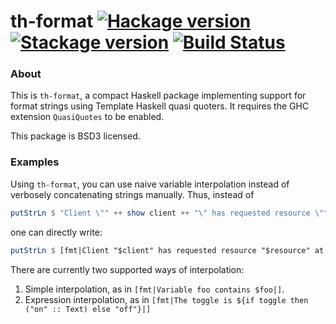 # th-format [![Hackage version](https://img.shields.io/hackage/v/th-format.svg?label=Hackage)](https://hackage.haskell.org/package/th-format) [![Stackage version](https://www.stackage.org/package/th-format/badge/lts?label=Stackage)](https://www.stackage.org/package/th-format) [![Build Status](https://travis-ci.org/mtesseract/th-format.svg?branch=master)](https://travis-ci.org/mtesseract/th-format)

### About

This is `th-format`, a compact Haskell package implementing support
for format strings using Template Haskell quasi quoters. It requires
the GHC extension `QuasiQuotes` to be enabled.

This package is BSD3 licensed.

### Examples

Using `th-format`, you can use naive variable interpolation instead of
verbosely concatenating strings manually. Thus, instead of

```haskell
putStrLn $ "Client \"" ++ show client ++ "\" has requested resource \"" ++ show resource ++ "\" at date " ++ show date ++ "."
```

one can directly write:

```haskell
putStrLn $ [fmt|Client "$client" has requested resource "$resource" at date $date|]
```

There are currently two supported ways of interpolation:

1. Simple interpolation, as in `[fmt|Variable foo contains $foo|]`.
1. Expression interpolation, as in `[fmt|The toggle is ${if toggle then ("on" :: Text) else "off"}|]`
